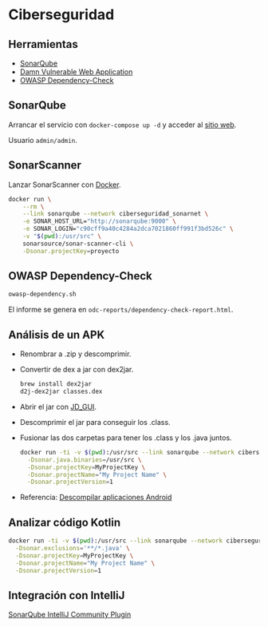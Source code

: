 # Ciberseguridad

## Herramientas

- [SonarQube](https://docs.sonarqube.org/latest/setup/get-started-2-minutes/)
- [Damn Vulnerable Web Application](http://www.dvwa.co.uk)
- [OWASP Dependency-Check](https://owasp.org/www-project-dependency-check/)

## SonarQube

Arrancar el servicio con `docker-compose up -d` y acceder al [sitio web](http://localhost:9000).

Usuario `admin/admin`.

## SonarScanner

Lanzar SonarScanner con [Docker](https://docs.sonarqube.org/latest/analysis/scan/sonarscanner/).

```bash
docker run \
    --rm \
    --link sonarqube --network ciberseguridad_sonarnet \
    -e SONAR_HOST_URL="http://sonarqube:9000" \
    -e SONAR_LOGIN="c90cff9a40c4284a2dca7021860ff991f3bd526c" \
    -v "$(pwd):/usr/src" \
    sonarsource/sonar-scanner-cli \
    -Dsonar.projectKey=proyecto
```

## OWASP Dependency-Check

```bash
owasp-dependency.sh
```

El informe se genera en `odc-reports/dependency-check-report.html`.

## Análisis de un APK

- Renombrar a .zip y descomprimir.
- Convertir de dex a jar con dex2jar.

    ```bash
    brew install dex2jar
    d2j-dex2jar classes.dex
    ```

- Abrir el jar con [JD_GUI](http://java-decompiler.github.io).
- Descomprimir el jar para conseguir los .class.
- Fusionar las dos carpetas para tener los .class y los .java juntos.

    ```bash
    docker run -ti -v $(pwd):/usr/src --link sonarqube --network ciberseguridad_sonarnet newtmitch/sonar-scanner:alpine \
      -Dsonar.java.binaries=/usr/src \
      -Dsonar.projectKey=MyProjectKey \
      -Dsonar.projectName="My Project Name" \
      -Dsonar.projectVersion=1
    ```
  
- Referencia: [Descompilar aplicaciones Android](https://medium.com/@alvareztech/descompilar-aplicaciones-android-8e7519732f23)

## Analizar código Kotlin

```bash
docker run -ti -v $(pwd):/usr/src --link sonarqube --network ciberseguridad_sonarnet newtmitch/sonar-scanner:alpine \
  -Dsonar.exclusions='**/*.java' \
  -Dsonar.projectKey=MyProjectKey \
  -Dsonar.projectName="My Project Name" \
  -Dsonar.projectVersion=1
```

## Integración con IntelliJ

[SonarQube IntelliJ Community Plugin](https://github.com/sonar-intellij-plugin/sonar-intellij-plugin)

